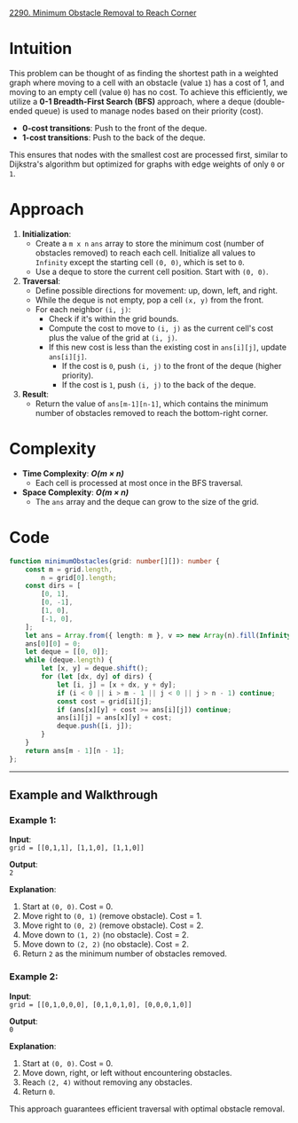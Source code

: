 [2290. Minimum Obstacle Removal to Reach Corner](https://leetcode.com/problems/minimum-obstacle-removal-to-reach-corner/)

# Intuition

This problem can be thought of as finding the shortest path in a weighted graph where moving to a cell with an obstacle (value `1`) has a cost of 1, and moving to an empty cell (value `0`) has no cost. To achieve this efficiently, we utilize a **0-1 Breadth-First Search (BFS)** approach, where a deque (double-ended queue) is used to manage nodes based on their priority (cost).

- **0-cost transitions**: Push to the front of the deque.
- **1-cost transitions**: Push to the back of the deque.

This ensures that nodes with the smallest cost are processed first, similar to Dijkstra's algorithm but optimized for graphs with edge weights of only `0` or `1`.

# Approach

1. **Initialization**:
    - Create a `m x n` `ans` array to store the minimum cost (number of obstacles removed) to reach each cell. Initialize all values to `Infinity` except the starting cell `(0, 0)`, which is set to `0`.
    - Use a deque to store the current cell position. Start with `(0, 0)`.
2. **Traversal**:
    - Define possible directions for movement: up, down, left, and right.
    - While the deque is not empty, pop a cell `(x, y)` from the front.
    - For each neighbor `(i, j)`:
        - Check if it's within the grid bounds.
        - Compute the cost to move to `(i, j)` as the current cell's cost plus the value of the grid at `(i, j)`.
        - If this new cost is less than the existing cost in `ans[i][j]`, update `ans[i][j]`.
            - If the cost is `0`, push `(i, j)` to the front of the deque (higher priority).
            - If the cost is `1`, push `(i, j)` to the back of the deque.
3. **Result**:    
    - Return the value of `ans[m-1][n-1]`, which contains the minimum number of obstacles removed to reach the bottom-right corner.

# Complexity

- **Time Complexity**: ***O(m × n)***
    - Each cell is processed at most once in the BFS traversal.
- **Space Complexity**: ***O(m × n)***
    - The `ans` array and the deque can grow to the size of the grid.

# Code

```typescript
function minimumObstacles(grid: number[][]): number {
    const m = grid.length,
        n = grid[0].length;
    const dirs = [
        [0, 1],
        [0, -1],
        [1, 0],
        [-1, 0],
    ];
    let ans = Array.from({ length: m }, v => new Array(n).fill(Infinity));
    ans[0][0] = 0;
    let deque = [[0, 0]];
    while (deque.length) {
        let [x, y] = deque.shift();
        for (let [dx, dy] of dirs) {
            let [i, j] = [x + dx, y + dy];
            if (i < 0 || i > m - 1 || j < 0 || j > n - 1) continue;
            const cost = grid[i][j];
            if (ans[x][y] + cost >= ans[i][j]) continue;
            ans[i][j] = ans[x][y] + cost;
            deque.push([i, j]);
        }
    }
    return ans[m - 1][n - 1];
};

```

---

## Example and Walkthrough

### Example 1:

**Input**:  
`grid = [[0,1,1], [1,1,0], [1,1,0]]`

**Output**:  
`2`

**Explanation**:

1. Start at `(0, 0)`. Cost = 0.
2. Move right to `(0, 1)` (remove obstacle). Cost = 1.
3. Move right to `(0, 2)` (remove obstacle). Cost = 2.
4. Move down to `(1, 2)` (no obstacle). Cost = 2.
5. Move down to `(2, 2)` (no obstacle). Cost = 2.
6. Return `2` as the minimum number of obstacles removed.

### Example 2:

**Input**:  
`grid = [[0,1,0,0,0], [0,1,0,1,0], [0,0,0,1,0]]`

**Output**:  
`0`

**Explanation**:

1. Start at `(0, 0)`. Cost = 0.
2. Move down, right, or left without encountering obstacles.
3. Reach `(2, 4)` without removing any obstacles.
4. Return `0`.

This approach guarantees efficient traversal with optimal obstacle removal.